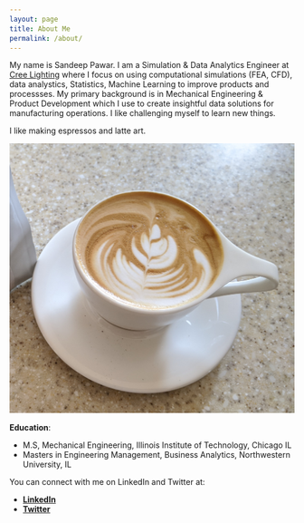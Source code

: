 ```yaml
---
layout: page
title: About Me
permalink: /about/
---
```

My name is Sandeep Pawar. I am a Simulation & Data Analytics Engineer at [Cree Lighting](https://www.creelighting.com/) where I focus on using computational simulations (FEA, CFD), data analystics, Statistics, Machine Learning to improve products and processses. My primary background is in Mechanical Engineering & Product Development which I use to create insightful data solutions for manufacturing operations. I like challenging myself to learn new things.

I like making espressos and latte art. 

![My Latte Art](https://raw.githubusercontent.com/pawarbi/blog/master/images/IMG_20200416_161323.jpg)

**Education**:
 - M.S, Mechanical Engineering, Illinois Institute of Technology, Chicago IL
 - Masters in Engineering Management, Business Analytics, Northwestern University, IL 

You can connect with me on LinkedIn and Twitter at:
- **[LinkedIn](https://www.linkedin.com/in/sanpawar/)**
- **[Twitter](https://twitter.com/pawarbi)**




